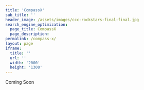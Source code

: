 ```yaml
---
title: 'CompassX'
sub_title: ''
header_image: /assets/images/ccc-rockstars-final-final.jpg
search_engine_optimization:
  page_title: CompassX
  page_description: 
permalink: /compass-x/
layout: page
iframe:
  title: ''
  url: ''
  width: '2000'
  height: '1300'
---
```

Coming Soon

<!--<div id="card-element"></div>-->

<!--<form action="https://wt-bbb812ec6f1b786e8adf620306562f3c-0.run.webtask.io/test" method="POST">-->
<!--  <script-->
<!--    src="https://checkout.stripe.com/checkout.js" class="stripe-button"-->
<!--    data-key="pk_test_j1uzibEQwCYG287YFYHKvtiz"-->
<!--    data-amount="199"-->
<!--    data-name="Compass Community Collaborative School"-->
<!--    data-description="CompassX"-->
<!--    data-zip-code="true"-->
<!--    data-image="https://stripe.com/img/documentation/checkout/marketplace.png"-->
<!--    data-locale="auto">-->
<!--  </script>-->
<!--</form>-->

<form  
  method="POST"
  action="https://wt-bbb812ec6f1b786e8adf620306562f3c-0.run.webtask.io/test">
  <script
    src="https://checkout.stripe.com/checkout.js"
    class="stripe-button"
    data-key="pk_test_j1uzibEQwCYG287YFYHKvtiz"
    and-other-stuff>
  </script>
</form>


<script src="https://js.stripe.com/v3/"></script>

<script>
// var stripe = Stripe('pk_live_nl5PAwGu1qrf1GvfBwUgI6iR');

// var elements = stripe.elements();

// var card = elements.create('card');

// card.mount('#card-element');

</script>